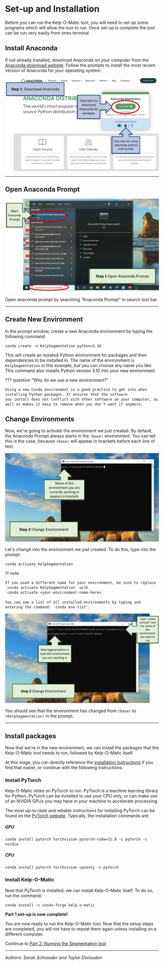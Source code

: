 # Set-up and Installation

Before you can run the Kelp-O-Matic tool, you will need to set up some programs which will allow the tool to run. Once
set-up is complete the tool can be run very easily from ones terminal.

## Install Anaconda

If not already installed, download Anaconda on your computer from the [Anaconda download website](https://www.anaconda.com/products/distribution).
Follow the prompts to install the most recent version of Anaconda for your operating system.

![Install Anaconda](images/install_anaconda.png)

***

## Open Anaconda Prompt

![Open Prompt](images/open_prompt1.png)

Open anaconda prompt by searching “Anaconda Prompt” in search tool bar.

***

## Create New Environment

In the prompt window, create a new Anaconda environment by typing the following command:

```console
conda create -n KelpSegmentation python=3.10
```

This will create an isolated Python environment for packages and their dependencies to be installed in. The name of the
environment is `KelpSegmentation` in this example, but you can choose any name you like. This command also installs Python version 3.10 into your new environment.

??? question "Why do we use a new environment?"

    Using a new Conda environment is a good practice to get into when installing Python packages. It ensures that the software
    you install does not conflict with other software on your computer, as well as makes it easy to remove when you don't want it anymore.

## Change Environments

Now, we're going to activate the environment we just created. By default, the Anaconda Prompt always starts in the `(base)` environment.
You can tell this is the case, because `(base)` will appear in brackets before each line of text.

![Change Environments 1](images/change_environments1.png)

Let's change into the environment we just created. To do this, type into the prompt:

```console
conda activate KelpSegmentation
```

!!! note

    If you used a different name for your environment, be sure to replace `conda activate KelpSegmentation` with
    `conda activate <your-environment-name-here>`

    You can see a list of all installed environments by typing and entering the command: `conda env list`.

![Change Environments 2](images/change_environments2.png)

You should see that the environment has changed from `(base)` to `(KelpSegmentation)` in the prompt.

***

## Install packages

Now that we're in the new environment, we can install the packages that the Kelp-O-Matic tool needs to run, followed by Kelp-O-Matic itself.

At this stage, you can directly reference the [installation instructions](../installation.md) if you find that easier, or continue with the following instructions.

### Install PyTorch

Kelp-O-Matic relies on PyTorch to run. PyTorch is a machine learning library for Python.
PyTorch can be installed to use your CPU only, or can make use of an NVIDIA GPUs you may have in your machine to accelerate processing.

The most up-to-date and reliable instructions for installing PyTorch can be found on the [PyTorch website](https://pytorch.org).
Typically, the installation commands are:

##### GPU
```console
conda install pytorch torchvision pytorch-cuda=11.8 -c pytorch -c nvidia
```

##### CPU

```console
conda install pytorch torchvision cpuonly -c pytorch
```

### Install Kelp-O-Matic

Now that PyTorch is installed, we can install Kelp-O-Matic itself. To do so, run the command:

```console
conda install -c conda-forge kelp-o-matic
```

**Part 1 set-up is now complete!**

You are now ready to run the Kelp-O-Matic tool. Now that the setup steps are completed, you will not
have to repeat them again unless installing on a different computer.

Continue to [Part 2: Running the Segmentation tool](./execution.md)

***

*Authors: Sarah Schroeder and Taylor Denouden*
